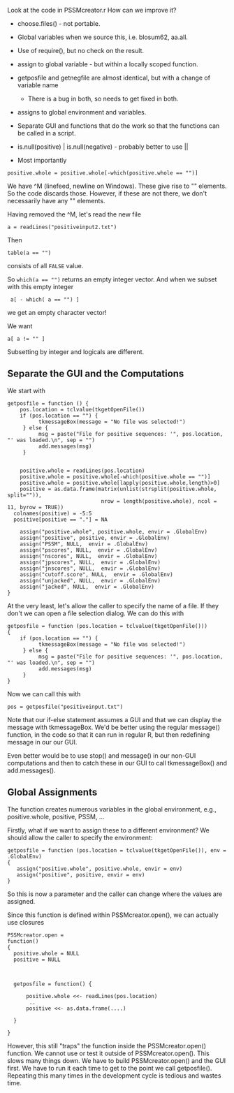 Look at the code in PSSMcreator.r
How can we improve it?


+ choose.files() - not portable.
+ Global variables when we source this, i.e. blosum62, aa.all.
+ Use of require(), but no check on the result.
+ assign to global variable - but within a locally scoped function.
+ getposfile and getnegfile are almost identical, but with a change of variable name
  + There is a bug in both, so needs to get fixed in both.
+ assigns to global environment and variables.
+ Separate GUI and functions that do the work so that the functions can be called in a script.
+ is.null(positive) | is.null(negative) - probably better to use ||


+ Most importantly
```
positive.whole = positive.whole[-which(positive.whole == "")]
```
We have ^M (linefeed, newline on Windows).  These give rise to "" elements.
So the code discards those. However, if these are not there, 
we don't necessarily have any "" elements.

Having removed the ^M, let's read the new file
```
a = readLines("positiveinput2.txt")
```
Then 
```
table(a == "")
```
consists of all `FALSE` value.

So `which(a == "")` returns an empty integer vector.
And when we subset with this empty integer
```
 a[ - which( a == "") ]
```
we get an empty character vector!

We want
```
a[ a != "" ]
```

Subsetting by integer and logicals are different.






## Separate the GUI and the Computations
We start with
```
getposfile = function () {
	pos.location = tclvalue(tkgetOpenFile())
	if (pos.location == "") {
          tkmessageBox(message = "No file was selected!")
     } else {
          msg = paste("File for positive sequences: '", pos.location, "' was loaded.\n", sep = "")
          add.messages(msg)
     }

	
	positive.whole = readLines(pos.location)
	positive.whole = positive.whole[-which(positive.whole == "")]
	positive.whole = positive.whole[lapply(positive.whole,length)>0]
	positive = as.data.frame(matrix(unlist(strsplit(positive.whole, split="")),
                              nrow = length(positive.whole), ncol = 11, byrow = TRUE))
  colnames(positive) = -5:5
  positive[positive == "."] = NA

    assign("positive.whole", positive.whole, envir = .GlobalEnv)
	assign("positive", positive, envir = .GlobalEnv)
	assign("PSSM", NULL,  envir = .GlobalEnv)
	assign("pscores", NULL,  envir = .GlobalEnv)
	assign("nscores", NULL,  envir = .GlobalEnv)
	assign("jpscores", NULL,  envir = .GlobalEnv)
	assign("jnscores", NULL,  envir = .GlobalEnv)
	assign("cutoff.score", NULL,  envir = .GlobalEnv)
	assign("unjacked", NULL,  envir = .GlobalEnv)
	assign("jacked", NULL,  envir = .GlobalEnv)
}
```

At the very least, let's allow the caller to specify the name of a file.
If they don't we can open a file selection dialog.
We can do this with 
```
getposfile = function (pos.location = tclvalue(tkgetOpenFile())) 
{
	if (pos.location == "") {
          tkmessageBox(message = "No file was selected!")
     } else {
          msg = paste("File for positive sequences: '", pos.location, "' was loaded.\n", sep = "")
          add.messages(msg)
     }
}
```
Now we can call this with
```
pos = getposfile("positiveinput.txt")
```


Note that our if-else statement assumes a GUI and that we can display the message
with tkmessageBox.
We'd be better using the regular message() function, in the code so that it can run in regular
R, but then redefining message in our our GUI.

Even better would be to use stop() and message() in our non-GUI computations
and then to catch these in our GUI to call tkmessageBox() and add.messages().


## Global Assignments

The function creates numerous variables in the global environment, e.g., positive.whole,
positive, PSSM, ...

Firstly, what if we want to assign these to a different environment?
We should allow the caller to specify the environment:
```
getposfile = function (pos.location = tclvalue(tkgetOpenFile()), env = .GlobalEnv) 
{
   assign("positive.whole", positive.whole, envir = env)
   assign("positive", positive, envir = env)
}
```
So this is now a parameter and the caller can change where the values are assigned.


Since this function is defined within PSSMcreator.open(), we can actually use closures
```
PSSMcreator.open =
function() 
{
  positive.whole = NULL
  positive = NULL
  
  
  
  getposfile = function() {
     
	  positive.whole <<- readLines(pos.location)
	   ..
	  positive <<- as.data.frame(....)
  
  }

}
```


However, this still "traps" the function inside the PSSMcreator.open() function.
We cannot use or test it outside of PSSMcreator.open().
This slows many things down. We have to build PSSMcreator.open() and the GUI first.
We have to run it each time to get to the point we call getposfile().
Repeating this many times in the development cycle is tedious and wastes time.
